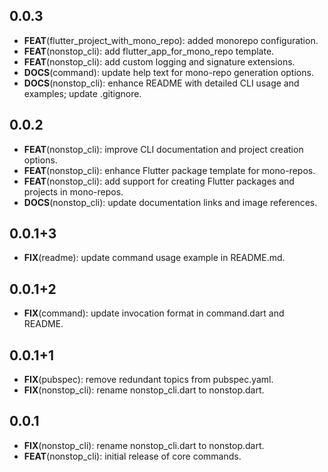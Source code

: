 ## 0.0.3

 - **FEAT**(flutter_project_with_mono_repo): added monorepo configuration.
 - **FEAT**(nonstop_cli): add flutter_app_for_mono_repo template.
 - **FEAT**(nonstop_cli): add custom logging and signature extensions.
 - **DOCS**(command): update help text for mono-repo generation options.
 - **DOCS**(nonstop_cli): enhance README with detailed CLI usage and examples; update .gitignore.

## 0.0.2

 - **FEAT**(nonstop_cli): improve CLI documentation and project creation options.
 - **FEAT**(nonstop_cli): enhance Flutter package template for mono-repos.
 - **FEAT**(nonstop_cli): add support for creating Flutter packages and projects in mono-repos.
 - **DOCS**(nonstop_cli): update documentation links and image references.

## 0.0.1+3

 - **FIX**(readme): update command usage example in README.md.

## 0.0.1+2

 - **FIX**(command): update invocation format in command.dart and README.

## 0.0.1+1

 - **FIX**(pubspec): remove redundant topics from pubspec.yaml.
 - **FIX**(nonstop_cli): rename nonstop_cli.dart to nonstop.dart.

## 0.0.1

 - **FIX**(nonstop_cli): rename nonstop_cli.dart to nonstop.dart.
 - **FEAT**(nonstop_cli): initial release of core commands.

